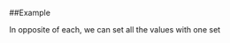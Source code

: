 
<!---
FrozenIsBool True
-->

##Example

In opposite of each, we can set all the values with one set